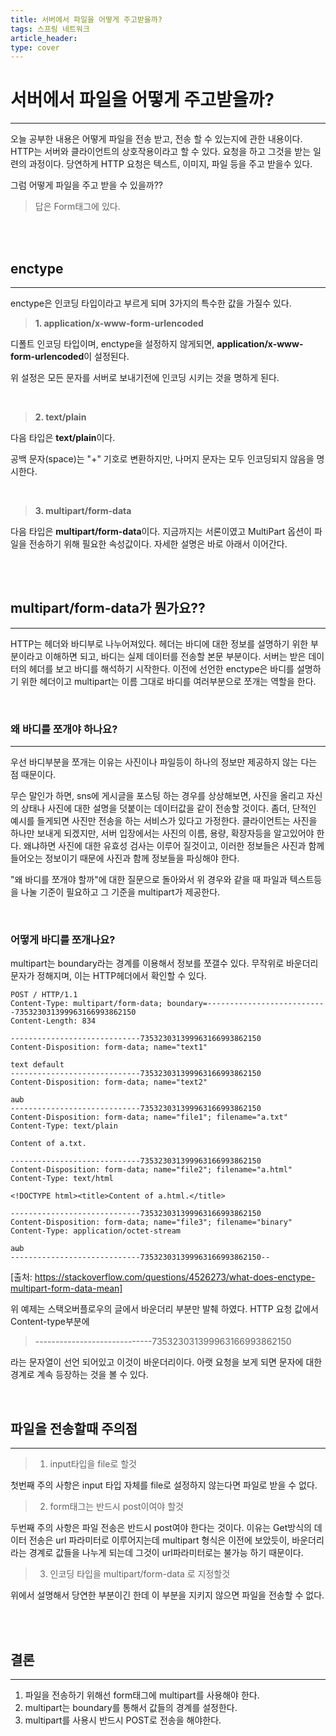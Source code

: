 ```yaml
---
title: 서버에서 파일을 어떻게 주고받을까?
tags: 스프링 네트워크
article_header:
type: cover
---
```

# 서버에서 파일을 어떻게 주고받을까?

---

오늘 공부한 내용은 어떻게 파일을 전송 받고, 전송 할 수 있는지에 관한 내용이다.
HTTP는 서버와 클라이언트의 상호작용이라고 할 수 있다. 요청을 하고 그것을 받는 일련의 과정이다. 당연하게 HTTP 요청은 텍스트, 이미지, 파일
등을 주고 받을수 있다.

그럼 어떻게 파일을 주고 받을 수 있을까??

>답은 Form태그에 있다.

<br><br>

## enctype

---

enctype은 인코딩 타입이라고 부르게 되며 3가지의 특수한 값을 가질수 있다.

> **1. application/x-www-form-urlencoded**

디폴트 인코딩 타입이며, enctype을 설정하지 않게되면, **application/x-www-form-urlencoded**이 설정된다.

위 설정은 모든 문자를 서버로 보내기전에 인코딩 시키는 것을 명하게 된다.

<br>

> **2. text/plain**

다음 타입은 **text/plain**이다.

공백 문자(space)는 "+" 기호로 변환하지만, 나머지 문자는 모두 인코딩되지 않음을 명시한다.

<br>

> **3. multipart/form-data**

다음 타입은 **multipart/form-data**이다. 지금까지는 서론이였고 MultiPart 옵션이 파일을 전송하기 위해 필요한 속성값이다.
자세한 설명은 바로 아래서 이어간다.

<br><br>

## multipart/form-data가 뭔가요??

---

HTTP는 헤더와 바디부로 나누어져있다. 헤더는 바디에 대한 정보를 설명하기 위한 부분이라고 이해하면 되고, 바디는 실제
데이터를 전송할 본문 부분이다. 서버는 받은 데이터의 헤더를 보고 바디를 해석하기 시작한다.
이전에 선언한 enctype은 바디를 설명하기 위한 헤더이고 multipart는 이름 그대로 바디를 여러부분으로 쪼개는 역할을 한다.

<br>

### 왜 바디를 쪼개야 하나요?

---

우선 바디부분을 쪼개는 이유는 사진이나 파일등이 하나의 정보만 제공하지 않는 다는 점 때문이다.

무슨 말인가 하면, sns에 게시글을 포스팅 하는 경우를 상상해보면, 사진을 올리고 자신의 상태나 사진에 대한 설명을 덧붙이는 데이터값을 같이 전송할 것이다.
좀더, 단적인 예시를 들게되면 사진만 전송을 하는 서비스가 있다고 가정한다. 클라이언트는 사진을 하나만 보내게 되겠지만,
서버 입장에서는 사진의 이름, 용량, 확장자등을 알고있어야 한다. 왜냐하면 사진에 대한 유효성 검사는 이루어 질것이고, 이러한 정보들은
사진과 함께 들어오는 정보이기 때문에 사진과 함께 정보들을 파싱해야 한다.

"왜 바디를 쪼개야 할까"에 대한 질문으로 돌아와서 위 경우와 같을 때 파일과 텍스트등을 나눌 기준이 필요하고 그 기준을 multipart가
제공한다.

<br>

### 어떻게 바디를 쪼개나요?

multipart는 boundary라는 경계를 이용해서 정보를 쪼갤수 있다. 무작위로 바운더리 문자가 정해지며, 이는 HTTP헤더에서 확인할 수 있다.


````
POST / HTTP/1.1
Content-Type: multipart/form-data; boundary=---------------------------735323031399963166993862150
Content-Length: 834

-----------------------------735323031399963166993862150
Content-Disposition: form-data; name="text1"

text default
-----------------------------735323031399963166993862150
Content-Disposition: form-data; name="text2"

aωb
-----------------------------735323031399963166993862150
Content-Disposition: form-data; name="file1"; filename="a.txt"
Content-Type: text/plain

Content of a.txt.

-----------------------------735323031399963166993862150
Content-Disposition: form-data; name="file2"; filename="a.html"
Content-Type: text/html

<!DOCTYPE html><title>Content of a.html.</title>

-----------------------------735323031399963166993862150
Content-Disposition: form-data; name="file3"; filename="binary"
Content-Type: application/octet-stream

aωb
-----------------------------735323031399963166993862150--
````
[출처: https://stackoverflow.com/questions/4526273/what-does-enctype-multipart-form-data-mean]

위 예제는 스택오버플로우의 글에서 바운더리 부분만 발췌 하였다.
HTTP 요청 값에서 Content-type부분에

> -----------------------------735323031399963166993862150

라는 문자열이 선언 되어있고 이것이 바운더리이다. 아랫 요청을 보게 되면 문자에 대한 경계로 계속 등장하는 것을 볼 수 있다.

<br>

## 파일을 전송할때 주의점

---

> 1. input타입을 file로 할것

첫번째 주의 사항은 input 타입 자체를 file로 설정하지 않는다면 파일로 받을 수 없다.

> 2. form태그는 반드시 post이여야 할것

두번째 주의 사항은 파일 전송은 반드시 post여야 한다는 것이다. 이유는 Get방식의 데이터 전송은 url 파라미터로 이루어지는데
multipart 형식은 이전에 보았듯이, 바운더리라는 경계로 값들을 나누게 되는데 그것이 url파라미터로는 불가능 하기 때문이다.

> 3. 인코딩 타입을 multipart/form-data 로 지정할것

위에서 설명해서 당연한 부분이긴 한데 이 부분을 지키지 않으면 파일을 전송할 수 없다.


<br><br>

## 결론

---

1. 파일을 전송하기 위해선 form태그에 multipart를 사용해야 한다.
2. multipart는 boundary를 통해서 값들의 경계를 설정한다.
3. multipart를 사용시 반드시 POST로 전송을 해야한다.

